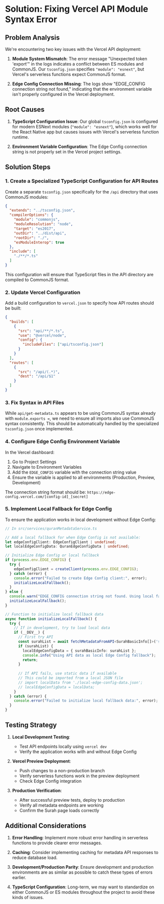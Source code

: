 # Solution: Fixing Vercel API Module Syntax Error

## Problem Analysis

We're encountering two key issues with the Vercel API deployment:

1. **Module System Mismatch**: The error message "Unexpected token 'export'" in the logs indicates a conflict between ES modules and CommonJS. Our `tsconfig.json` specifies `"module": "esnext"`, but Vercel's serverless functions expect CommonJS format.

2. **Edge Config Connection Missing**: The logs show "EDGE_CONFIG connection string not found," indicating that the environment variable isn't properly configured in the Vercel deployment.

## Root Causes

1. **TypeScript Configuration Issue**: Our global `tsconfig.json` is configured for modern ESNext modules (`"module": "esnext"`), which works well for the React Native app but causes issues with Vercel's serverless function runtime.

2. **Environment Variable Configuration**: The Edge Config connection string is not properly set in the Vercel project settings.

## Solution Steps

### 1. Create a Specialized TypeScript Configuration for API Routes

Create a separate `tsconfig.json` specifically for the `/api` directory that uses CommonJS modules:

```json
{
  "extends": "../tsconfig.json",
  "compilerOptions": {
    "module": "commonjs",
    "moduleResolution": "node",
    "target": "es2017",
    "outDir": "../dist/api",
    "rootDir": "./",
    "esModuleInterop": true
  },
  "include": [
    "./**/*.ts"
  ]
}
```

This configuration will ensure that TypeScript files in the API directory are compiled to CommonJS format.

### 2. Update Vercel Configuration

Add a build configuration to `vercel.json` to specify how API routes should be built:

```json
{
  "builds": [
    {
      "src": "api/**/*.ts",
      "use": "@vercel/node",
      "config": {
        "includeFiles": ["api/tsconfig.json"]
      }
    }
  ],
  "routes": [
    {
      "src": "/api/(.*)",
      "dest": "/api/$1"
    }
  ]
}
```

### 3. Fix Syntax in API Files

While `api/get-metadata.ts` appears to be using CommonJS syntax already with `module.exports =`, we need to ensure all imports also use CommonJS syntax consistently. This should be automatically handled by the specialized `tsconfig.json` once implemented.

### 4. Configure Edge Config Environment Variable

In the Vercel dashboard:
1. Go to Project Settings
2. Navigate to Environment Variables
3. Add the `EDGE_CONFIG` variable with the connection string value
4. Ensure the variable is applied to all environments (Production, Preview, Development)

The connection string format should be: `https://edge-config.vercel.com/[config-id]_[secret]`

### 5. Implement Local Fallback for Edge Config

To ensure the application works in local development without Edge Config:

```typescript
// In src/services/quranMetadataService.ts

// Add a local fallback for when Edge Config is not available:
let edgeConfigClient: EdgeConfigClient | undefined;
let localEdgeConfigData: QuranEdgeConfigData | undefined;

// Initialize Edge Config or local fallback
if (process.env.EDGE_CONFIG) {
  try {
    edgeConfigClient = createClient(process.env.EDGE_CONFIG);
  } catch (error) {
    console.error("Failed to create Edge Config client:", error);
    initializeLocalFallback();
  }
} else {
  console.warn("EDGE_CONFIG connection string not found. Using local fallback data.");
  initializeLocalFallback();
}

// Function to initialize local fallback data
async function initializeLocalFallback() {
  try {
    // If in development, try to load local data
    if (__DEV__) {
      // First try API
      const surahList = await fetchMetadataFromAPI<SurahBasicInfo[]>('surah-list');
      if (surahList) {
        localEdgeConfigData = { surahBasicInfo: surahList };
        console.info("Using API data as local Edge Config fallback");
        return;
      }
      
      // If API fails, use static data if available
      // This could be imported from a local JSON file
      // import localData from './local-edge-config-data.json';
      // localEdgeConfigData = localData;
    }
  } catch (error) {
    console.error("Failed to initialize local fallback data:", error);
  }
}
```

## Testing Strategy

1. **Local Development Testing**:
   - Test API endpoints locally using `vercel dev`
   - Verify the application works with and without Edge Config

2. **Vercel Preview Deployment**:
   - Push changes to a non-production branch
   - Verify serverless functions work in the preview deployment
   - Check Edge Config integration

3. **Production Verification**:
   - After successful preview tests, deploy to production
   - Verify all metadata endpoints are working
   - Confirm the Surah page loads correctly

## Additional Considerations

1. **Error Handling**: Implement more robust error handling in serverless functions to provide clearer error messages.

2. **Caching**: Consider implementing caching for metadata API responses to reduce database load.

3. **Development/Production Parity**: Ensure development and production environments are as similar as possible to catch these types of errors earlier.

4. **TypeScript Configuration**: Long-term, we may want to standardize on either CommonJS or ES modules throughout the project to avoid these kinds of issues.